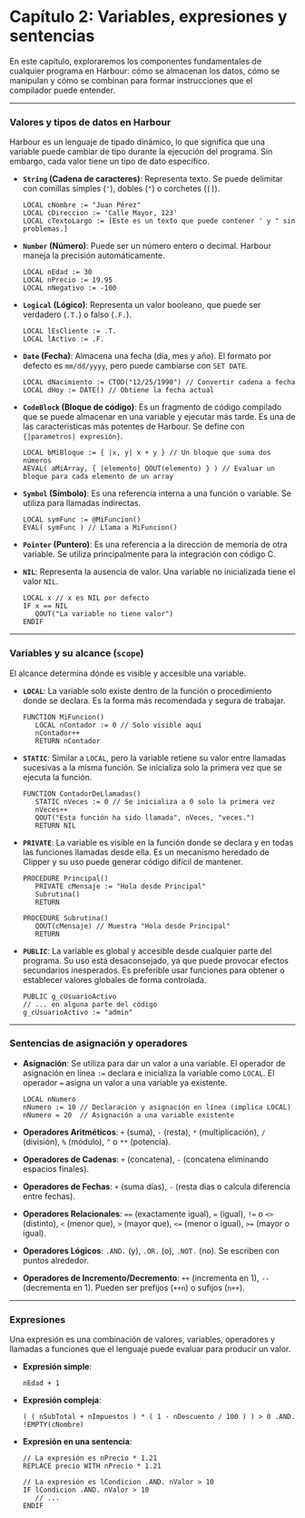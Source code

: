 # Capítulo 2: Variables, expresiones y sentencias

En este capítulo, exploraremos los componentes fundamentales de cualquier programa en Harbour: cómo se almacenan los datos, cómo se manipulan y cómo se combinan para formar instrucciones que el compilador puede entender.

---

### Valores y tipos de datos en Harbour

Harbour es un lenguaje de tipado dinámico, lo que significa que una variable puede cambiar de tipo durante la ejecución del programa. Sin embargo, cada valor tiene un tipo de dato específico.

*   **`String` (Cadena de caracteres)**: Representa texto. Se puede delimitar con comillas simples (`'`), dobles (`"`) o corchetes (`[]`).
    ```harbour
    LOCAL cNombre := "Juan Pérez"
    LOCAL cDireccion := 'Calle Mayor, 123'
    LOCAL cTextoLargo := [Este es un texto que puede contener ' y " sin problemas.]
    ```

*   **`Number` (Número)**: Puede ser un número entero o decimal. Harbour maneja la precisión automáticamente.
    ```harbour
    LOCAL nEdad := 30
    LOCAL nPrecio := 19.95
    LOCAL nNegativo := -100
    ```

*   **`Logical` (Lógico)**: Representa un valor booleano, que puede ser verdadero (`.T.`) o falso (`.F.`).
    ```harbour
    LOCAL lEsCliente := .T.
    LOCAL lActivo := .F.
    ```

*   **`Date` (Fecha)**: Almacena una fecha (día, mes y año). El formato por defecto es `mm/dd/yyyy`, pero puede cambiarse con `SET DATE`.
    ```harbour
    LOCAL dNacimiento := CTOD("12/25/1990") // Convertir cadena a fecha
    LOCAL dHoy := DATE() // Obtiene la fecha actual
    ```

*   **`CodeBlock` (Bloque de código)**: Es un fragmento de código compilado que se puede almacenar en una variable y ejecutar más tarde. Es una de las características más potentes de Harbour. Se define con `{|parametros| expresión}`.
    ```harbour
    LOCAL bMiBloque := { |x, y| x + y } // Un bloque que suma dos números
    AEVAL( aMiArray, { |elemento| QOUT(elemento) } ) // Evaluar un bloque para cada elemento de un array
    ```

*   **`Symbol` (Símbolo)**: Es una referencia interna a una función o variable. Se utiliza para llamadas indirectas.
    ```harbour
    LOCAL symFunc := @MiFuncion()
    EVAL( symFunc ) // Llama a MiFuncion()
    ```

*   **`Pointer` (Puntero)**: Es una referencia a la dirección de memoria de otra variable. Se utiliza principalmente para la integración con código C.

*   **`NIL`**: Representa la ausencia de valor. Una variable no inicializada tiene el valor `NIL`.
    ```harbour
    LOCAL x // x es NIL por defecto
    IF x == NIL
       QOUT("La variable no tiene valor")
    ENDIF
    ```
---

### Variables y su alcance (`scope`)

El alcance determina dónde es visible y accesible una variable.

*   **`LOCAL`**: La variable solo existe dentro de la función o procedimiento donde se declara. Es la forma más recomendada y segura de trabajar.
    ```harbour
    FUNCTION MiFuncion()
       LOCAL nContador := 0 // Solo visible aquí
       nContador++
       RETURN nContador
    ```

*   **`STATIC`**: Similar a `LOCAL`, pero la variable retiene su valor entre llamadas sucesivas a la misma función. Se inicializa solo la primera vez que se ejecuta la función.
    ```harbour
    FUNCTION ContadorDeLlamadas()
       STATIC nVeces := 0 // Se inicializa a 0 solo la primera vez
       nVeces++
       QOUT("Esta función ha sido llamada", nVeces, "veces.")
       RETURN NIL
    ```

*   **`PRIVATE`**: La variable es visible en la función donde se declara y en todas las funciones llamadas desde ella. Es un mecanismo heredado de Clipper y su uso puede generar código difícil de mantener.
    ```harbour
    PROCEDURE Principal()
       PRIVATE cMensaje := "Hola desde Principal"
       Subrutina()
       RETURN

    PROCEDURE Subrutina()
       QOUT(cMensaje) // Muestra "Hola desde Principal"
       RETURN
    ```

*   **`PUBLIC`**: La variable es global y accesible desde cualquier parte del programa. Su uso está desaconsejado, ya que puede provocar efectos secundarios inesperados. Es preferible usar funciones para obtener o establecer valores globales de forma controlada.
    ```harbour
    PUBLIC g_cUsuarioActivo
    // ... en alguna parte del código
    g_cUsuarioActivo := "admin"
    ```

---

### Sentencias de asignación y operadores

*   **Asignación**: Se utiliza para dar un valor a una variable. El operador de asignación en línea `:=` declara e inicializa la variable como `LOCAL`. El operador `=` asigna un valor a una variable ya existente.
    ```harbour
    LOCAL nNumero
    nNumero := 10 // Declaración y asignación en línea (implica LOCAL)
    nNumero = 20  // Asignación a una variable existente
    ```

*   **Operadores Aritméticos**: `+` (suma), `-` (resta), `*` (multiplicación), `/` (división), `%` (módulo), `^` o `**` (potencia).
*   **Operadores de Cadenas**: `+` (concatena), `-` (concatena eliminando espacios finales).
*   **Operadores de Fechas**: `+` (suma días), `-` (resta días o calcula diferencia entre fechas).
*   **Operadores Relacionales**: `==` (exactamente igual), `=` (igual), `!=` o `<>` (distinto), `<` (menor que), `>` (mayor que), `<=` (menor o igual), `>=` (mayor o igual).
*   **Operadores Lógicos**: `.AND.` (y), `.OR.` (o), `.NOT.` (no). Se escriben con puntos alrededor.
*   **Operadores de Incremento/Decremento**: `++` (incrementa en 1), `--` (decrementa en 1). Pueden ser prefijos (`++n`) o sufijos (`n++`).

---

### Expresiones

Una expresión es una combinación de valores, variables, operadores y llamadas a funciones que el lenguaje puede evaluar para producir un valor.

*   **Expresión simple**:
    ```harbour
    nEdad + 1
    ```

*   **Expresión compleja**:
    ```harbour
    ( ( nSubTotal + nImpuestos ) * ( 1 - nDescuento / 100 ) ) > 0 .AND. !EMPTY(cNombre)
    ```

*   **Expresión en una sentencia**:
    ```harbour
    // La expresión es nPrecio * 1.21
    REPLACE precio WITH nPrecio * 1.21

    // La expresión es lCondicion .AND. nValor > 10
    IF lCondicion .AND. nValor > 10
       // ...
    ENDIF
    ```
